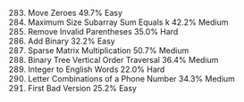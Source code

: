 283.	Move Zeroes	49.7%	Easy	
325.	Maximum Size Subarray Sum Equals k 	42.2%	Medium	
301.	Remove Invalid Parentheses	35.0%	Hard	
67.	  Add Binary	32.2%	Easy	
311.	Sparse Matrix Multiplication 	50.7%	Medium	
314.	Binary Tree Vertical Order Traversal 	36.4%	Medium	
273.	Integer to English Words	22.0%	Hard	
17.	  Letter Combinations of a Phone Number	34.3%	Medium	
278.  First Bad Version	25.2%	Easy	
